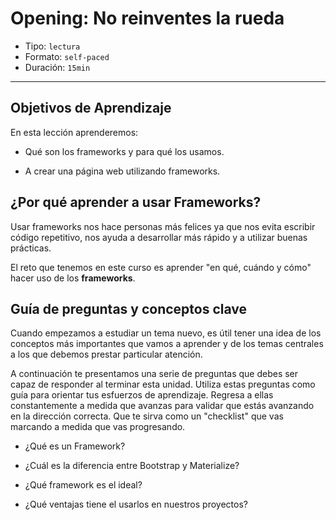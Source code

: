 # Opening: No reinventes la rueda

- Tipo: `lectura`
- Formato: `self-paced`
- Duración: `15min`

***

## Objetivos de Aprendizaje

En esta lección aprenderemos:

- Qué son los frameworks y para qué los usamos.

- A crear una página web utilizando frameworks.

## ¿Por qué aprender a usar Frameworks?

Usar frameworks nos hace personas más felices ya que nos evita escribir código
repetitivo, nos ayuda a desarrollar más rápido y a utilizar buenas prácticas.

El reto que tenemos en este curso es aprender "en qué, cuándo y cómo"
hacer uso de los **frameworks**.

## Guía de preguntas y conceptos clave

Cuando empezamos a estudiar un tema nuevo, es útil tener una idea de los
conceptos más importantes que vamos a aprender y de los temas centrales
a los que debemos prestar particular atención.

A continuación te presentamos una serie de preguntas que debes ser capaz de
responder al terminar esta unidad. Utiliza estas preguntas como guía para
orientar tus esfuerzos de aprendizaje. Regresa a ellas constantemente a
medida que avanzas para validar que estás avanzando en la dirección correcta.
Que te sirva como un "checklist" que vas marcando a medida que vas progresando.

- ¿Qué es un Framework?

- ¿Cuál es la diferencia entre Bootstrap y Materialize?

- ¿Qué framework es el ideal?

- ¿Qué ventajas tiene el usarlos en nuestros proyectos?
